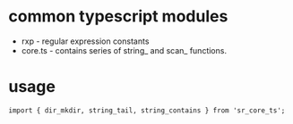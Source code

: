 # common typescript modules
* rxp - regular expression constants
* core.ts - contains series of string_ and scan_ functions.

# usage
```
import { dir_mkdir, string_tail, string_contains } from 'sr_core_ts';

```
